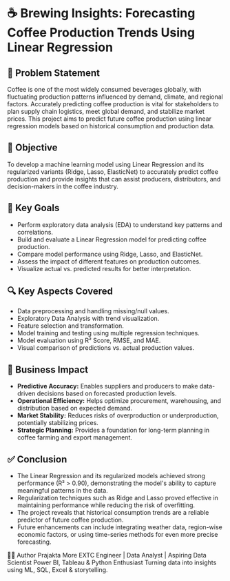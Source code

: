 # ☕ Brewing Insights: Forecasting Coffee Production Trends Using Linear Regression

## 📌 Problem Statement
Coffee is one of the most widely consumed beverages globally, with fluctuating production patterns influenced by demand, climate, and regional factors. Accurately predicting coffee production is vital for stakeholders to plan supply chain logistics, meet global demand, and stabilize market prices. This project aims to predict future coffee production using linear regression models based on historical consumption and production data.

## 🎯 Objective
To develop a machine learning model using Linear Regression and its regularized variants (Ridge, Lasso, ElasticNet) to accurately predict coffee production and provide insights that can assist producers, distributors, and decision-makers in the coffee industry.

## 🎯 Key Goals
- Perform exploratory data analysis (EDA) to understand key patterns and correlations.
- Build and evaluate a Linear Regression model for predicting coffee production.
- Compare model performance using Ridge, Lasso, and ElasticNet.
- Assess the impact of different features on production outcomes.
- Visualize actual vs. predicted results for better interpretation.

## 🔍 Key Aspects Covered
- Data preprocessing and handling missing/null values.
- Exploratory Data Analysis with trend visualization.
- Feature selection and transformation.
- Model training and testing using multiple regression techniques.
- Model evaluation using R² Score, RMSE, and MAE.
- Visual comparison of predictions vs. actual production values.

## 💼 Business Impact
- **Predictive Accuracy:** Enables suppliers and producers to make data-driven decisions based on forecasted production levels.
- **Operational Efficiency:** Helps optimize procurement, warehousing, and distribution based on expected demand.
- **Market Stability:** Reduces risks of overproduction or underproduction, potentially stabilizing prices.
- **Strategic Planning:** Provides a foundation for long-term planning in coffee farming and export management.

## ✅ Conclusion
- The Linear Regression and its regularized models achieved strong performance (R² > 0.90), demonstrating the model's ability to capture meaningful patterns in the data.
- Regularization techniques such as Ridge and Lasso proved effective in maintaining performance while reducing the risk of overfitting.
- The project reveals that historical consumption trends are a reliable predictor of future coffee production.
- Future enhancements can include integrating weather data, region-wise economic factors, or using time-series methods for even more precise forecasting.

👩‍💻 Author
Prajakta More
EXTC Engineer | Data Analyst | Aspiring Data Scientist
Power BI, Tableau & Python Enthusiast
Turning data into insights using ML, SQL, Excel & storytelling.
